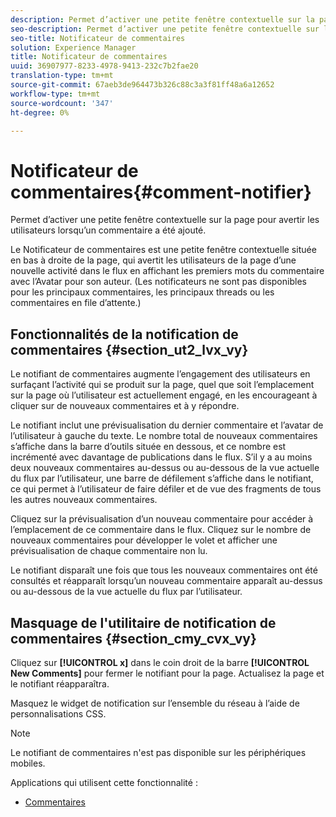 ```yaml
---
description: Permet d’activer une petite fenêtre contextuelle sur la page pour avertir les utilisateurs lorsqu’un commentaire a été ajouté.
seo-description: Permet d’activer une petite fenêtre contextuelle sur la page pour avertir les utilisateurs lorsqu’un commentaire a été ajouté.
seo-title: Notificateur de commentaires
solution: Experience Manager
title: Notificateur de commentaires
uuid: 36907977-8233-4978-9413-232c7b2fae20
translation-type: tm+mt
source-git-commit: 67aeb3de964473b326c88c3a3f81ff48a6a12652
workflow-type: tm+mt
source-wordcount: '347'
ht-degree: 0%

---
```



# Notificateur de commentaires{#comment-notifier}

Permet d’activer une petite fenêtre contextuelle sur la page pour avertir les utilisateurs lorsqu’un commentaire a été ajouté.

Le Notificateur de commentaires est une petite fenêtre contextuelle située en bas à droite de la page, qui avertit les utilisateurs de la page d’une nouvelle activité dans le flux en affichant les premiers mots du commentaire avec l’Avatar pour son auteur. (Les notificateurs ne sont pas disponibles pour les principaux commentaires, les principaux threads ou les commentaires en file d’attente.)

## Fonctionnalités de la notification de commentaires {#section_ut2_lvx_vy}

Le notifiant de commentaires augmente l’engagement des utilisateurs en surfaçant l’activité qui se produit sur la page, quel que soit l’emplacement sur la page où l’utilisateur est actuellement engagé, en les encourageant à cliquer sur de nouveaux commentaires et à y répondre.

Le notifiant inclut une prévisualisation du dernier commentaire et l’avatar de l’utilisateur à gauche du texte. Le nombre total de nouveaux commentaires s’affiche dans la barre d’outils située en dessous, et ce nombre est incrémenté avec davantage de publications dans le flux. S’il y a au moins deux nouveaux commentaires au-dessus ou au-dessous de la vue actuelle du flux par l’utilisateur, une barre de défilement s’affiche dans le notifiant, ce qui permet à l’utilisateur de faire défiler et de vue des fragments de tous les autres nouveaux commentaires.

Cliquez sur la prévisualisation d’un nouveau commentaire pour accéder à l’emplacement de ce commentaire dans le flux. Cliquez sur le nombre de nouveaux commentaires pour développer le volet et afficher une prévisualisation de chaque commentaire non lu.

Le notifiant disparaît une fois que tous les nouveaux commentaires ont été consultés et réapparaît lorsqu’un nouveau commentaire apparaît au-dessus ou au-dessous de la vue actuelle du flux par l’utilisateur.

## Masquage de l&#39;utilitaire de notification de commentaires {#section_cmy_cvx_vy}

Cliquez sur **[!UICONTROL x]** dans le coin droit de la barre **[!UICONTROL New Comments]** pour fermer le notifiant pour la page. Actualisez la page et le notifiant réapparaîtra.

Masquez le widget de notification sur l’ensemble du réseau à l’aide de personnalisations CSS.

>[!NOTE]
>
>Le notifiant de commentaires n&#39;est pas disponible sur les périphériques mobiles.



Applications qui utilisent cette fonctionnalité :

* [Commentaires](/help/using/c-about-apps/c-comments/c-comments.md)

